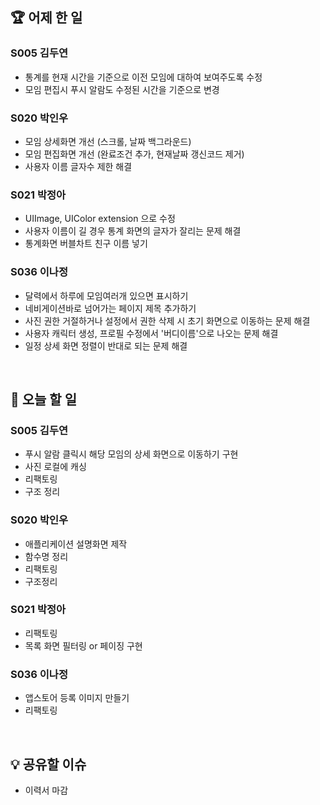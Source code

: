 ## 🏆 어제 한 일

### S005 김두연

- 통계를 현재 시간을 기준으로 이전 모임에 대하여 보여주도록 수정
- 모임 편집시 푸시 알람도 수정된 시간을 기준으로 변경

### S020 박인우

- 모임 상세화면 개선 (스크롤, 날짜 백그라운드)
- 모임 편집화면 개선 (완료조건 추가, 현재날짜 갱신코드 제거)
- 사용자 이름 글자수 제한 해결

### S021 박정아
 
- UIImage, UIColor extension 으로 수정
- 사용자 이름이 길 경우 통계 화면의 글자가 잘리는 문제 해결
- 통계화면 버블차트 친구 이름 넣기

### S036 이나정

- 달력에서 하루에 모임여러개 있으면 표시하기
- 네비게이션바로 넘어가는 페이지 제목 추가하기
- 사진 권한 거절하거나 설정에서 권한 삭제 시 초기 화면으로 이동하는 문제 해결
- 사용자 캐릭터 생성, 프로필 수정에서 '버디이름'으로 나오는 문제 해결
- 일정 상세 화면 정렬이 반대로 되는 문제 해결

<br/>

## 🎯 오늘 할 일

### S005 김두연

- 푸시 알람 클릭시 해당 모임의 상세 화면으로 이동하기 구현
- 사진 로컬에 캐싱
- 리팩토링
- 구조 정리

### S020 박인우

- 애플리케이션 설명화면 제작
- 함수명 정리
- 리팩토링
- 구조정리

### S021 박정아

- 리팩토링
- 목록 화면 필터링 or 페이징 구현

### S036 이나정

- 앱스토어 등록 이미지 만들기
- 리팩토링

<br/>

## 💡 공유할 이슈

- 이력서 마감